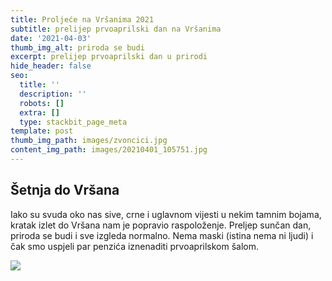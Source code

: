 ```yaml
---
title: Proljeće na Vršanima 2021
subtitle: prelijep prvoaprilski dan na Vršanima
date: '2021-04-03'
thumb_img_alt: priroda se budi
excerpt: prelijep prvoaprilski dan u prirodi
hide_header: false
seo:
  title: ''
  description: ''
  robots: []
  extra: []
  type: stackbit_page_meta
template: post
thumb_img_path: images/zvoncici.jpg
content_img_path: images/20210401_105751.jpg
---
```

## Šetnja do Vršana

Iako su svuda oko nas sive, crne i uglavnom vijesti u nekim tamnim bojama, kratak izlet do Vršana nam je popravio raspoloženje. Preljep sunčan dan, priroda se budi i sve izgleda normalno. Nema maski (istina nema ni ljudi) i čak smo uspjeli par penzića iznenaditi prvoaprilskom šalom.

![](/images/robust-saturn.jpg)

